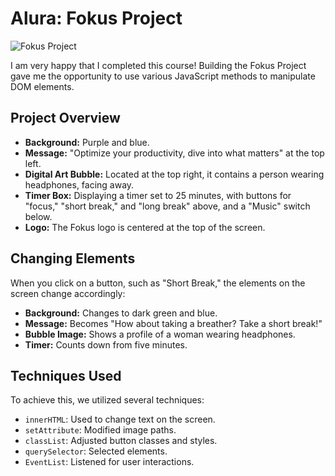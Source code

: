 # Alura: Fokus Project

![Fokus Project](./imagens/gif_fokus_project.gif)

I am very happy that I completed this course! Building the Fokus Project gave me the opportunity to use various JavaScript methods to manipulate DOM elements.

## Project Overview

- **Background:** Purple and blue.
- **Message:** "Optimize your productivity, dive into what matters" at the top left.
- **Digital Art Bubble:** Located at the top right, it contains a person wearing headphones, facing away.
- **Timer Box:** Displaying a timer set to 25 minutes, with buttons for "focus," "short break," and "long break" above, and a "Music" switch below.
- **Logo:** The Fokus logo is centered at the top of the screen.

## Changing Elements

When you click on a button, such as "Short Break," the elements on the screen change accordingly:

- **Background:** Changes to dark green and blue.
- **Message:** Becomes "How about taking a breather? Take a short break!"
- **Bubble Image:** Shows a profile of a woman wearing headphones.
- **Timer:** Counts down from five minutes.

## Techniques Used

To achieve this, we utilized several techniques:

- `innerHTML`: Used to change text on the screen.
- `setAttribute`: Modified image paths.
- `classList`: Adjusted button classes and styles.
- `querySelector`: Selected elements.
- `EventList`: Listened for user interactions.


